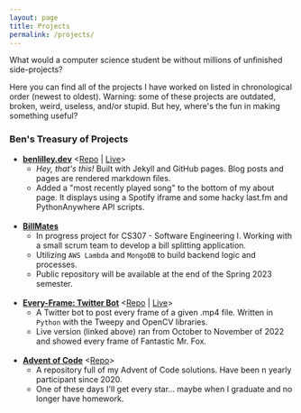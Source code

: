 ```yaml
---
layout: page
title: Projects
permalink: /projects/
---
```


What would a computer science student be without millions of unfinished side-projects?

Here you can find all of the projects I have worked on listed in chronological order (newest to oldest). Warning: some of these projects are outdated, broken, weird, useless, and/or stupid. But hey, where's the fun in making something useful?

### Ben's Treasury of Projects

* <div> <strong><u>benlilley.dev</u></strong> &lt;<a href = "https://github.com/bunceandbean/bunceandbean.github.io">Repo</a> | <a href = "https://benlilley.dev"> Live</a>> </div>

    * *Hey, that's this!* Built with Jekyll and GitHub pages. Blog posts and pages are rendered markdown files.
    * Added a "most recently played song" to the bottom of my about page. It displays using a Spotify iframe and some hacky last.fm and PythonAnywhere API scripts.
    <br>
    
* <div><strong><u>BillMates</u></strong></div>

    * In progress project for CS307 - Software Engineering I. Working with a small scrum team to develop a bill splitting application. 
    * Utilizing `AWS Lambda` and `MongoDB` to build backend logic and processes.
    * Public repository will be available at the end of the Spring 2023 semester.
    <br>
* <div> <strong><u>Every-Frame: Twitter Bot</u></strong> &lt;<a href = "https://github.com/bunceandbean/every-frame-twitter-bot">Repo</a> | <a href = "https://twitter.com/MrFoxFrames"> Live</a>> </div>

    * A Twitter bot to post every frame of a given .mp4 file. Written in `Python` with the Tweepy and OpenCV libraries.
    * Live version (linked above) ran from October to November of 2022 and showed every frame of Fantastic Mr. Fox.
    <br>
* <div> <strong><u>Advent of Code</u></strong> &lt;<a href = "https://github.com/bunceandbean/advent-of-code">Repo</a>> </div>

    * A repository full of my Advent of Code solutions. Have been n yearly participant since 2020.
    * One of these days I'll get every star... maybe when I graduate and no longer have homework.